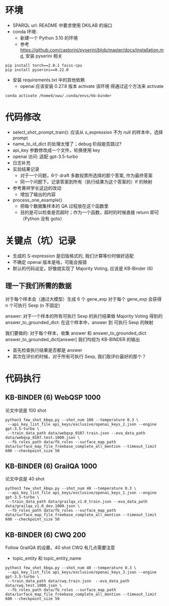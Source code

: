 # 环境
- SPARQL url: README 中要求使用 DKILAB 的端口
- conda 环境: 
    - 新建一个 Python 3.10 的环境
    - 参考 https://github.com/castorini/pyserini/blob/master/docs/installation.md, 安装 pyserini 相关
```
pip install torch==2.0.1 faiss-cpu
pip install pyserini==0.22.0
```
- 安装 requirements.txt 中的其他依赖
    - openai 应该安装 0.27.8 版本
activate 该环境
得通过这个方法来 activate
```
conda activate /home4/xwu/.conda/envs/kb-binder
```

# 代码修改
- select_shot_prompt_train(): 应该从 s_expression 不为 null 的样本中，选择 prompt
- name_to_id_dict 的处理太慢了；debug 阶段能否跳过?
- api_key 参数修改成一个文件，轮换使用 key
- openai 访问: 适配 gpt-3.5-turbo
- 日志补充
- 实验结果记录
    - 对于一个问题，6个 draft 多数投票所选择的那个答案, 作为最终答案
    - 同一个问题下，记录答案到所有（执行结果为这个答案的）lf 的映射
- 参考黄祥学长这边的改动
    - 增加了输出的内容
- process_one_example()
    - 把每个数据集样本的 QA 过程放在这个函数里
    - 目的是可以检查是否超时；作为一个函数，超时的时候直接 return 即可（Python 没有 goto）
# 关键点（坑）记录
- 生成的 S-expression 是旧版格式的, 我们计算等价时做好适配
- 不确定 openai 版本是啥，可能会报错
- 默认的代码设定，好像就实现了 Majority Voting, 应该是 KB-Binder (6)

## 理一下我们所需的数据
对于每个样本会（通过大模型）生成 6 个 gene_exp
对于每个 gene_exp 会获得 n 个可执行 Sexp (n 不固定)

answer: 对于一个样本的所有可执行 Sexp 的执行结果做 Majority Voting 得到的
answer_to_grounded_dict: 在这个样本中，answer 到 可执行 Sexp 的映射

我们要做的: 对于每个样本，收集 answer 和 answer_to_grounded_dict
answer_to_grounded_dict[answer] 我们均视为 KB-BINDER 的输出
- 首先检查执行结果是否都是 answer
- 其次在评价的时候，对于所有可执行 Sexp, 我们取评价最好的那个？

# 代码执行
## KB-BINDER (6) WebQSP 1000
论文中说是 100 shot
```
python3 few_shot_kbqa.py --shot_num 100 --temperature 0.3 \
 --api_key_list_file api_keys/exclusive/openai_keys_2.json --engine gpt-3.5-turbo \
 --train_data_path data/webqsp_0107.train.json --eva_data_path data/webqsp_0107.test.1000.json \
 --fb_roles_path data/fb_roles --surface_map_path data/surface_map_file_freebase_complete_all_mention --timeout_limit 600 --checkpoint_size 50
```
## KB-BINDER (6) GrailQA 1000
论文中说是 40 shot
```
python3 few_shot_kbqa.py --shot_num 40 --temperature 0.3 \
 --api_key_list_file api_keys/exclusive/openai_keys_1.json --engine gpt-3.5-turbo \
 --train_data_path data/grailqa_v1.0_train.json --eva_data_path data/grailqa_v1.0_dev.1000.json \
 --fb_roles_path data/fb_roles --surface_map_path data/surface_map_file_freebase_complete_all_mention --timeout_limit 600 --checkpoint_size 50
```

## KB-BINDER (6) CWQ 200
Follow GrailQA 的设置，40 shot
CWQ 有几点需要注意
- topic_entity 和 topic_entity_name

```
python3 few_shot_kbqa.py --shot_num 40 --temperature 0.3 \
 --api_key_list_file api_keys/exclusive/openai_keys_3.json --engine gpt-3.5-turbo \
 --train_data_path data/cwq.train.json  --eva_data_path data/cwq.test.1000.json \
 --fb_roles_path data/fb_roles --surface_map_path data/surface_map_file_freebase_complete_all_mention --timeout_limit 600 --checkpoint_size 50
```